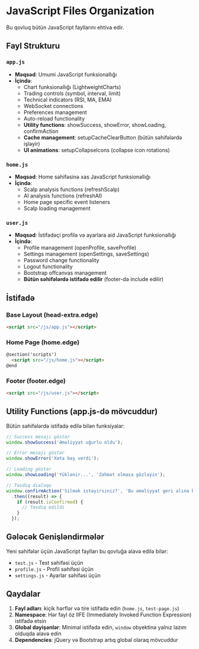 # JavaScript Files Organization

Bu qovluq bütün JavaScript fayllarını ehtiva edir.

## Fayl Strukturu

### `app.js`
- **Məqsəd**: Umumi JavaScript funksionallığı
- **İçində**: 
  - Chart funksionallığı (LightweightCharts)
  - Trading controls (symbol, interval, limit)
  - Technical indicators (RSI, MA, EMA)
  - WebSocket connections
  - Preferences management
  - Auto-reload functionality
  - **Utility functions**: showSuccess, showError, showLoading, confirmAction
  - **Cache management**: setupCacheClearButton (bütün səhifələrdə işləyir)
  - **UI animations**: setupCollapseIcons (collapse icon rotations)

### `home.js`
- **Məqsəd**: Home səhifəsinə xas JavaScript funksionallığı
- **İçində**:
  - Scalp analysis functions (refreshScalp)
  - AI analysis functions (refreshAI)
  - Home page specific event listeners
  - Scalp loading management

### `user.js`
- **Məqsəd**: İstifadəçi profilə və ayarlara aid JavaScript funksionallığı
- **İçində**:
  - Profile management (openProfile, saveProfile)
  - Settings management (openSettings, saveSettings)
  - Password change functionality
  - Logout functionality
  - Bootstrap offcanvas management
  - **Bütün səhifələrdə istifadə edilir** (footer-də include edilir)

## İstifadə

### Base Layout (head-extra.edge)
```html
<script src="/js/app.js"></script>
```

### Home Page (home.edge)
```html
@section('scripts')
  <script src="/js/home.js"></script>
@end
```

### Footer (footer.edge)
```html
<script src="/js/user.js"></script>
```

## Utility Functions (app.js-də mövcuddur)

Bütün səhifələrdə istifadə edilə bilən funksiyalar:

```javascript
// Success mesajı göstər
window.showSuccess('Əməliyyat uğurlu oldu');

// Error mesajı göstər
window.showError('Xəta baş verdi');

// Loading göstər
window.showLoading('Yüklənir...', 'Zəhmət olmasa gözləyin');

// Təsdiq dialoqu
window.confirmAction('Silmək istəyirsiniz?', 'Bu əməliyyat geri alına bilməz')
  .then((result) => {
    if (result.isConfirmed) {
      // Təsdiq edildi
    }
  });
```

## Gələcək Genişləndirmələr

Yeni səhifələr üçün JavaScript faylları bu qovluğa əlavə edilə bilər:
- `test.js` - Test səhifəsi üçün
- `profile.js` - Profil səhifəsi üçün
- `settings.js` - Ayarlar səhifəsi üçün

## Qaydalar

1. **Fayl adları**: kiçik hərflər və tire istifadə edin (`home.js`, `test-page.js`)
2. **Namespace**: Hər fayl öz IIFE (Immediately Invoked Function Expression) istifadə etsin
3. **Global dəyişənlər**: Minimal istifadə edin, `window` obyektinə yalnız lazım olduqda əlavə edin
4. **Dependencies**: jQuery və Bootstrap artıq global olaraq mövcuddur
